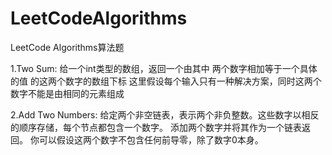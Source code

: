 # LeetCodeAlgorithms

LeetCode Algorithms算法题

1.Two Sum:
  给一个int类型的数组，返回一个由其中 两个数字相加等于一个具体的值 的这两个数字的数组下标
  这里假设每个输入只有一种解决方案，同时这两个数字不能是由相同的元素组成
  
2.Add Two Numbers:
  给定两个非空链表，表示两个非负整数。这些数字以相反的顺序存储，每个节点都包含一个数字。
  添加两个数字并将其作为一个链表返回。
  你可以假设这两个数字不包含任何前导零，除了数字0本身。
